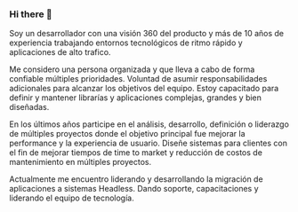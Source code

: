 ### Hi there 👋

Soy un desarrollador con una visión 360 del producto y más de 10 años de experiencia trabajando entornos tecnológicos de ritmo rápido y aplicaciones de alto trafico.

Me considero una persona organizada y que lleva a cabo de forma confiable múltiples prioridades. Voluntad de asumir responsabilidades adicionales para alcanzar los objetivos del equipo. Estoy capacitado para definir y mantener librarías y aplicaciones complejas, grandes y bien diseñadas. 

En los últimos años participe en el análisis, desarrollo, definición o liderazgo de múltiples proyectos donde el objetivo principal fue mejorar la performance y la experiencia de usuario. Diseñe sistemas para clientes con el fin de mejorar tiempos de time to market y reducción de costos de mantenimiento en múltiples proyectos.

Actualmente me encuentro liderando y desarrollando la migración de aplicaciones a sistemas Headless. Dando soporte, capacitaciones y liderando el equipo de tecnología.



